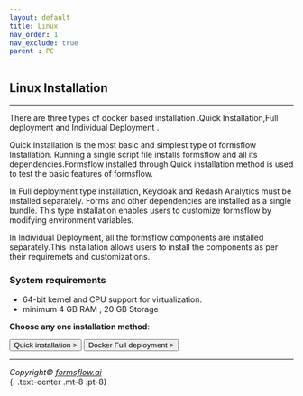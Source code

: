 ```yaml
---
layout: default
title: Linux
nav_order: 1
nav_exclude: true
parent : PC
---
```


## Linux Installation  

---

There are three types of docker based installation .Quick Installation,Full deployment and Individual Deployment .  

Quick Installation is the most basic and simplest type of formsflow Installation. Running a single script file installs formsflow and all its dependencies.Formsflow installed through Quick installation method is used to test the basic features of formsflow.  

In Full deployment type installation, Keycloak and Redash Analytics must be installed separately. Forms and other dependencies are installed as a single bundle. This type installation enables users to customize formsflow by modifying environment variables.  

In Individual Deployment, all the formsflow components are installed separately.This installation allows users to install the components as per their requiremets and customizations. 



### System requirements  

- 64-bit kernel and CPU support for virtualization.
- minimum 4 GB RAM , 20 GB Storage

**Choose any one installation method**:   


<a href="/forms-flow-installation-doc/Pages/PC/linux/quickinstl_linux.html" ><button type="button" name="button" class="btn mr-3">Quick installation ></button></a>
<a href="/forms-flow-installation-doc/Pages/PC/DockerFull.html" ><button type="button" name="button" class="btn mr-3">Docker Full deployment ></button></a>


 ---



*Copyright© [formsflow.ai](https://formsflow.ai/)*   
{: .text-center .mt-8 .pt-8}

